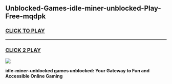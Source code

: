 
## Unblocked-Games-idle-miner-unblocked-Play-Free-mqdpk
<h3>
<a href="https://premium76.site?title=idle-miner-unblocked&ref=20M">CLICK TO PLAY</a></h3>
<hr>

<h3>
<a href="https://premium76.site?title=idle-miner-unblocked&ref=20M">CLICK 2 PLAY</a>
  
</h3>

<a href="https://premium76.site?title=idle-miner-unblocked&ref=19M"><img src="https://clearcache.store/games.png"></a>


**idle-miner-unblocked games unblocked: Your Gateway to Fun and Accessible Online Gaming**
